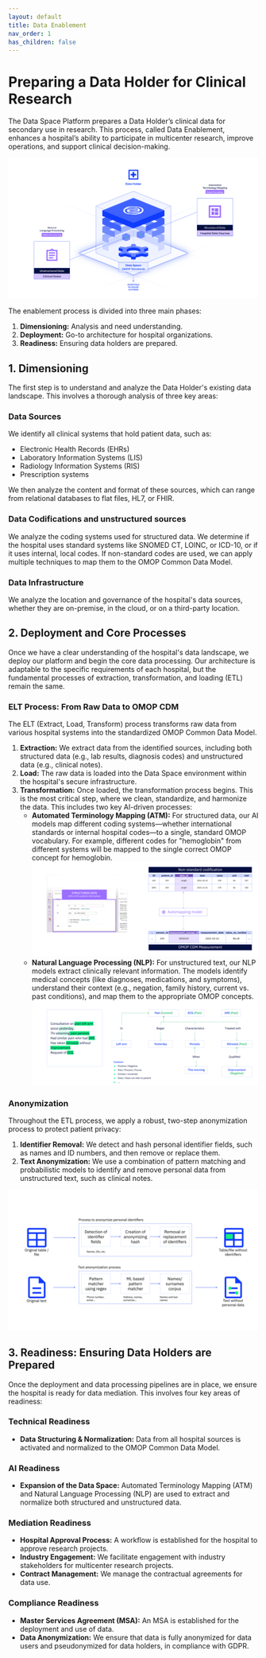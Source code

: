 ```yaml
---
layout: default
title: Data Enablement
nav_order: 1
has_children: false
---
```


# Preparing a Data Holder for Clinical Research

The Data Space Platform prepares a Data Holder’s clinical data for secondary
use in research. This process, called Data Enablement, enhances a hospital’s
ability to participate in multicenter research, improve operations, and support
clinical decision-making.

![](/assets/images/enablement.svg)

The enablement process is divided into three main phases:

1.  **Dimensioning:** Analysis and need understanding.
2.  **Deployment:** Go-to architecture for hospital organizations.
3.  **Readiness:** Ensuring data holders are prepared.

## 1. Dimensioning

The first step is to understand and analyze the Data Holder's existing data landscape. This involves a thorough analysis of three key areas:

### Data Sources

We identify all clinical systems that hold patient data, such as:

*   Electronic Health Records (EHRs)
*   Laboratory Information Systems (LIS)
*   Radiology Information Systems (RIS)
*   Prescription systems

We then analyze the content and format of these sources, which can range from relational databases to flat files, HL7, or FHIR.

### Data Codifications and unstructured sources

We analyze the coding systems used for structured data. We determine if the hospital uses standard systems like SNOMED CT, LOINC, or ICD-10, or if it uses internal, local codes. If non-standard codes are used, we can apply multiple techniques to map them to the OMOP Common Data Model.

### Data Infrastructure

We analyze the location and governance of the hospital's data sources, whether they are on-premise, in the cloud, or on a third-party location.

## 2. Deployment and Core Processes

Once we have a clear understanding of the hospital's data landscape, we deploy our platform and begin the core data processing. Our architecture is adaptable to the specific requirements of each hospital, but the fundamental processes of extraction, transformation, and loading (ETL) remain the same.

### ELT Process: From Raw Data to OMOP CDM

The ELT (Extract, Load, Transform) process transforms raw data from various hospital systems into the standardized OMOP Common Data Model.

1.  **Extraction:** We extract data from the identified sources, including both structured data (e.g., lab results, diagnosis codes) and unstructured data (e.g., clinical notes).
2.  **Load:** The raw data is loaded into the Data Space environment within the hospital's secure infrastructure.
3.  **Transformation:** Once loaded, the transformation process begins. This is the most critical step, where we clean, standardize, and harmonize the data. This includes two key AI-driven processes:
    *   **Automated Terminology Mapping (ATM):** For structured data, our AI models map different coding systems—whether international standards or internal hospital codes—to a single, standard OMOP vocabulary. For example, different codes for "hemoglobin" from different systems will be mapped to the single correct OMOP concept for hemoglobin.
    ![Automated Terminology Mapping (ATM)](/assets/images/atm.png)
    *   **Natural Language Processing (NLP):** For unstructured text, our NLP models extract clinically relevant information. The models identify medical concepts (like diagnoses, medications, and symptoms), understand their context (e.g., negation, family history, current vs. past conditions), and map them to the appropriate OMOP concepts.
    ![Natural Language Processing (NLP)](/assets/images/nlp.png)

### Anonymization

Throughout the ETL process, we apply a robust, two-step anonymization process to protect patient privacy:

1.  **Identifier Removal:** We detect and hash personal identifier fields, such as names and ID numbers, and then remove or replace them.
2.  **Text Anonymization:** We use a combination of pattern matching and probabilistic models to identify and remove personal data from unstructured text, such as clinical notes.

![](/assets/images/anonymization.svg)

## 3. Readiness: Ensuring Data Holders are Prepared

Once the deployment and data processing pipelines are in place, we ensure the hospital is ready for data mediation. This involves four key areas of readiness:

### Technical Readiness

*   **Data Structuring & Normalization:** Data from all hospital sources is activated and normalized to the OMOP Common Data Model.

### AI Readiness

*   **Expansion of the Data Space:** Automated Terminology Mapping (ATM) and Natural Language Processing (NLP) are used to extract and normalize both structured and unstructured data.

### Mediation Readiness

*   **Hospital Approval Process:** A workflow is established for the hospital to approve research projects.
*   **Industry Engagement:** We facilitate engagement with industry stakeholders for multicenter research projects.
*   **Contract Management:** We manage the contractual agreements for data use.

### Compliance Readiness

*   **Master Services Agreement (MSA):** An MSA is established for the deployment and use of data.
*   **Data Anonymization:** We ensure that data is fully anonymized for data users and pseudonymized for data holders, in compliance with GDPR.
